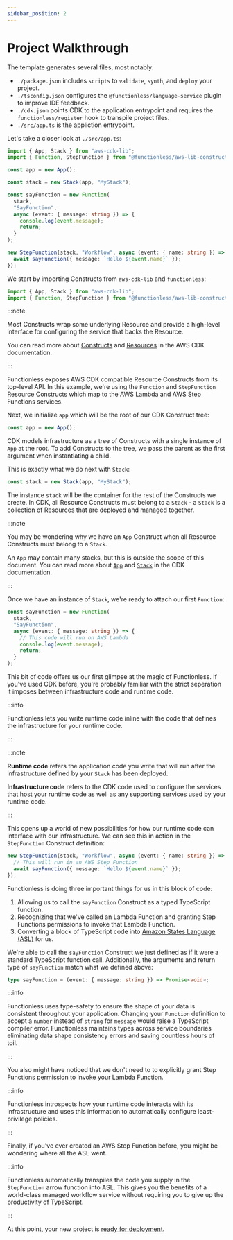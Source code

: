 ```yaml
---
sidebar_position: 2
---
```


# Project Walkthrough

The template generates several files, most notably:

- `./package.json` includes `scripts` to `validate`, `synth`, and `deploy` your project.
- `./tsconfig.json` configures the `@functionless/language-service` plugin to improve IDE feedback.
- `./cdk.json` points CDK to the application entrypoint and requires the `functionless/register` hook to transpile project files.
- `./src/app.ts` is the appliction entrypoint.

Let's take a closer look at `./src/app.ts`:

```typescript
import { App, Stack } from "aws-cdk-lib";
import { Function, StepFunction } from "@functionless/aws-lib-constructs";

const app = new App();

const stack = new Stack(app, "MyStack");

const sayFunction = new Function(
  stack,
  "SayFunction",
  async (event: { message: string }) => {
    console.log(event.message);
    return;
  }
);

new StepFunction(stack, "Workflow", async (event: { name: string }) => {
  await sayFunction({ message: `Hello ${event.name}` });
});
```

We start by importing Constructs from `aws-cdk-lib` and `functionless`:

```typescript
import { App, Stack } from "aws-cdk-lib";
import { Function, StepFunction } from "@functionless/aws-lib-constructs";
```

:::note

Most Constructs wrap some underlying Resource and provide a high-level interface for configuring the service that backs the Resource.

You can read more about [Constructs][cdk-construct] and [Resources][cdk-resource] in the AWS CDK documentation.

:::

Functionless exposes AWS CDK compatible Resource Constructs from its top-level API.
In this example, we're using the `Function` and `StepFunction` Resource Constructs which map to the AWS Lambda and AWS Step Functions services.

Next, we initialize `app` which will be the root of our CDK Construct tree:

```typescript
const app = new App();
```

CDK models infrastructure as a tree of Constructs with a single instance of `App` at the root.
To add Constructs to the tree, we pass the parent as the first argument when instantiating a child.

This is exactly what we do next with `Stack`:

```typescript
const stack = new Stack(app, "MyStack");
```

The instance `stack` will be the container for the rest of the Constructs we create.
In CDK, all Resource Constructs must belong to a `Stack` - a `Stack` is a collection of Resources that are deployed and managed together.

:::note

You may be wondering why we have an `App` Construct when all Resource Constructs must belong to a `Stack`.

An `App` may contain many stacks, but this is outside the scope of this document.
You can read more about [`App`][cdk-app] and [`Stack`][cdk-stack] in the CDK documentation.

:::

Once we have an instance of `Stack`, we're ready to attach our first `Function`:

```typescript
const sayFunction = new Function(
  stack,
  "SayFunction",
  async (event: { message: string }) => {
    // This code will run on AWS Lambda
    console.log(event.message);
    return;
  }
);
```

This bit of code offers us our first glimpse at the magic of Functionless.
If you've used CDK before, you're probably familiar with the strict seperation it imposes between infrastructure code and runtime code.

:::info

Functionless lets you write runtime code inline with the code that defines the infrastructure for your runtime code.

:::

:::note

**Runtime code** refers the application code you write that will run after the infrastructure defined by your `Stack` has been deployed.

**Infrastructure code** refers to the CDK code used to configure the services that host your runtime code as well as any supporting services used by your runtime code.

:::

This opens up a world of new possibilities for how our runtime code can interface with our infrastructure.
We can see this in action in the `StepFunction` Construct definition:

```typescript
new StepFunction(stack, "Workflow", async (event: { name: string }) => {
  // This will run in an AWS Step Function
  await sayFunction({ message: `Hello ${event.name}` });
});
```

Functionless is doing three important things for us in this block of code:

1. Allowing us to call the `sayFunction` Construct as a typed TypeScript function.
2. Recognizing that we've called an Lambda Function and granting Step Functions permissions to invoke that Lambda Function.
3. Converting a block of TypeScript code into [Amazon States Language (ASL)][asl-docs] for us.

We're able to call the `sayFunction` Construct we just defined as if it were a standard TypeScript function call.
Additionally, the arguments and return type of `sayFunction` match what we defined above:

```typescript
type sayFunction = (event: { message: string }) => Promise<void>;
```

:::info

Functionless uses type-safety to ensure the shape of your data is consistent throughout your application.
Changing your `Function` definition to accept a `number` instead of `string` for `message` would raise a TypeScript compiler error.
Functionless maintains types across service boundaries eliminating data shape consistency errors and saving countless hours of toil.

:::

You also might have noticed that we don't need to to explicitly grant Step Functions permission to invoke your Lambda Function.

:::info

Functionless introspects how your runtime code interacts with its infrastructure and uses this information to automatically configure least-privilege policies.

:::

Finally, if you've ever created an AWS Step Function before, you might be wondering where all the ASL went.

:::info

Functionless automatically transpiles the code you supply in the `StepFunction` arrow function into ASL.
This gives you the benefits of a world-class managed workflow service without requiring you to give up the productivity of TypeScript.

:::

At this point, your new project is [ready for deployment](./deploy-project).

[cdk-construct]: https://docs.aws.amazon.com/cdk/v2/guide/constructs.html
[cdk-resource]: https://docs.aws.amazon.com/cdk/v2/guide/resources.html
[cdk-app]: https://docs.aws.amazon.com/cdk/v2/guide/apps.html
[cdk-stack]: https://docs.aws.amazon.com/cdk/v2/guide/stacks.html
[asl-docs]: https://docs.aws.amazon.com/step-functions/latest/dg/concepts-amazon-states-language.html
